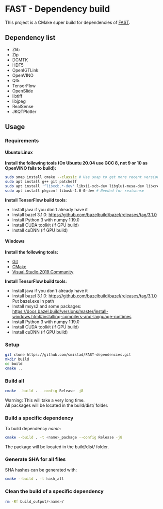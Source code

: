 # FAST - Dependency build

This project is a CMake super build for dependencies of [FAST](https://github.com/smistad/FAST/).

## Dependency list
* Zlib
* Zip
* DCMTK
* HDF5
* OpenIGTLink
* OpenVINO
* Qt5
* TensorFlow
* OpenSlide
* libtiff
* libjpeg
* RealSense
* JKQTPlotter

## Usage

### Requirements

#### Ubuntu Linux
**Install the following tools (On Ubuntu 20.04 use GCC 8, not 9 or 10 as OpenVINO fails to build):**
```bash
sudo snap install cmake --classic # Use snap to get more recent version of cmake on Ubuntu 18.04
sudo apt install g++ git patchelf
sudo apt install '^libxcb.*-dev' libx11-xcb-dev libglu1-mesa-dev libxrender-dev libxi-dev libxkbcommon-dev libxkbcommon-x11-dev
sudo apt install pkgconf libusb-1.0-0-dev # Needed for realsense
```

**Install TensorFlow build tools:**
* Install java if you don't already have it
* Install bazel 3.1.0: https://github.com/bazelbuild/bazel/releases/tag/3.1.0
* Install Python 3 with numpy 1.19.0
* Install CUDA toolkit 	(if GPU build)
* Install cuDNN 	(if GPU build)

#### Windows

**Install the following tools:**
* [Git](https://git-scm.com/downloads)
* [CMake](https://cmake.org/)
* [Visual Studio 2019 Community](https://visualstudio.microsoft.com/downloads/)

**Install TensorFlow build tools:**
* Install java if you don't already have it
* Install bazel 3.1.0: https://github.com/bazelbuild/bazel/releases/tag/3.1.0
  Put bazel.exe in path
* Install msys2 and some packages: https://docs.bazel.build/versions/master/install-windows.html#installing-compilers-and-language-runtimes
* Install Python 3 with numpy 1.19.0
* Install CUDA toolkit 	(if GPU build)
* Install cuDNN 	(if GPU build)

### Setup
```bash
git clone https://github.com/smistad/FAST-dependencies.git
mkdir build
cd build
cmake ..
```

### Build all
```bash
cmake --build . --config Release -j8
```
Warning: This will take a very long time.  
All packages will be located in the build/dist/ folder.

### Build a specific dependency
To build dependency _name_:
```bash
cmake --build . -t <name>_package --config Release -j8
```
The package will be located in the build/dist/ folder.

### Generate SHA for all files
SHA hashes can be generated with:
```bash
cmake --build . -t hash_all
```

### Clean the build of a specific dependency
```bash
rm -Rf build_output/<name>/
```
